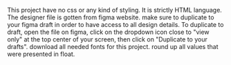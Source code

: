 This project have no css or any kind of styling.
It is strictly HTML language.
The designer file is gotten from figma website.
make sure to duplicate to your figma draft in order to have access to all design details.
To duplicate to draft, open the file on figma, click on the dropdown icon close to "view only" at the top center of your screen, then click on "Duplicate to your drafts".
download all needed fonts for this project.
round up all values that were presented in float.